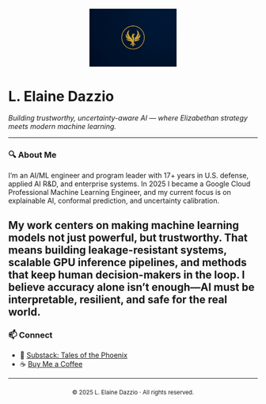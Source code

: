 <!-- Banner -->
<p align="center">
  <img src="ChatGPT Image Aug 9, 2025, 09_32_30 PM.jpg" alt="Phoenix Banner" width="35%">
</p>

# L. Elaine Dazzio

*Building trustworthy, uncertainty-aware AI — where Elizabethan strategy meets modern machine learning.*

---

### 🔍 About Me
I’m an AI/ML engineer and program leader with 17+ years in U.S. defense, applied AI R&D, and enterprise systems. In 2025 I became a Google Cloud Professional Machine Learning Engineer, and my current focus is on explainable AI, conformal prediction, and uncertainty calibration.

My work centers on making machine learning models not just powerful, but trustworthy. That means building leakage-resistant systems, scalable GPU inference pipelines, and methods that keep human decision-makers in the loop. I believe accuracy alone isn’t enough—AI must be interpretable, resilient, and safe for the real world.
---

### 📫 Connect
- 📰 [Substack: Tales of the Phoenix](https://talesofthephoenix.substack.com/)  
- ☕ [Buy Me a Coffee](https://www.buymeacoffee.com/ledazzio)

---

<p align="center">
  <sub>© 2025 L. Elaine Dazzio · All rights reserved.</sub>
</p>


